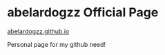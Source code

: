 # abelardogzz Official Page
[abelardogzz.github.io](https://abelardogzz.github.io/)

Personal page for my github need!
